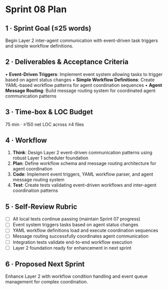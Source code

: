# Sprint 08 Plan

## 1 · Sprint Goal (≤25 words)
Begin Layer 2 inter-agent communication with event-driven task triggers and simple workflow definitions.

## 2 · Deliverables & Acceptance Criteria

• **Event-Driven Triggers**: Implement event system allowing tasks to trigger based on agent status changes
• **Simple Workflow Definitions**: Create YAML-based workflow patterns for agent coordination sequences
• **Agent Message Routing**: Build message routing system for coordinated agent communication patterns

## 3 · Time-box & LOC Budget
75 min · ≤150 net LOC across ≤4 files

## 4 · Workflow

1. **Think**: Design Layer 2 event-driven communication patterns using robust Layer 1 scheduler foundation
2. **Plan**: Define workflow schema and message routing architecture for agent coordination
3. **Code**: Implement event triggers, YAML workflow parser, and agent message routing system
4. **Test**: Create tests validating event-driven workflows and inter-agent coordination patterns

## 5 · Self-Review Rubric

- [ ] All local tests continue passing (maintain Sprint 07 progress)
- [ ] Event system triggers tasks based on agent status changes
- [ ] YAML workflow definitions load and execute coordination sequences
- [ ] Message routing successfully coordinates agent communication
- [ ] Integration tests validate end-to-end workflow execution
- [ ] Layer 2 foundation ready for enhancement in next sprint

## 6 · Proposed Next Sprint
Enhance Layer 2 with workflow condition handling and event queue management for complex coordination. 